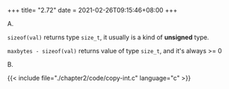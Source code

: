 +++
title= "2.72"
date = 2021-02-26T09:15:46+08:00
+++

A.

`sizeof(val)` returns type `size_t`, it usually is a kind of **unsigned** type.

`maxbytes - sizeof(val)` returns value of type `size_t`, and it's always >= 0

B.


{{< include file="./chapter2/code/copy-int.c" language="c" >}}


